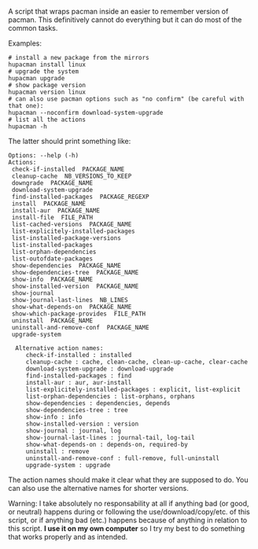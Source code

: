 A script that wraps pacman inside an easier to remember version of pacman. This definitively cannot do everything but it can do most of the common tasks.

Examples:
```
# install a new package from the mirrors
hupacman install linux
# upgrade the system
hupacman upgrade
# show package version
hupacman version linux
# can also use pacman options such as "no confirm" (be careful with that one):
hupacman --noconfirm download-system-upgrade
# list all the actions
hupacman -h
```

The latter should print something like:
```
Options: --help (-h)
Actions:
 check-if-installed  PACKAGE_NAME
 cleanup-cache  NB_VERSIONS_TO_KEEP
 downgrade  PACKAGE_NAME
 download-system-upgrade 
 find-installed-packages  PACKAGE_REGEXP
 install  PACKAGE_NAME
 install-aur  PACKAGE_NAME
 install-file  FILE_PATH
 list-cached-versions  PACKAGE_NAME
 list-explicitely-installed-packages 
 list-installed-package-versions 
 list-installed-packages 
 list-orphan-dependencies 
 list-outofdate-packages 
 show-dependencies  PACKAGE_NAME
 show-dependencies-tree  PACKAGE_NAME
 show-info  PACKAGE_NAME
 show-installed-version  PACKAGE_NAME
 show-journal 
 show-journal-last-lines  NB_LINES
 show-what-depends-on  PACKAGE_NAME
 show-which-package-provides  FILE_PATH
 uninstall  PACKAGE_NAME
 uninstall-and-remove-conf  PACKAGE_NAME
 upgrade-system 

  Alternative action names:
     check-if-installed : installed
     cleanup-cache : cache, clean-cache, clean-up-cache, clear-cache
     download-system-upgrade : download-upgrade
     find-installed-packages : find
     install-aur : aur, aur-install
     list-explicitely-installed-packages : explicit, list-explicit
     list-orphan-dependencies : list-orphans, orphans
     show-dependencies : dependencies, depends
     show-dependencies-tree : tree
     show-info : info
     show-installed-version : version
     show-journal : journal, log
     show-journal-last-lines : journal-tail, log-tail
     show-what-depends-on : depends-on, required-by
     uninstall : remove
     uninstall-and-remove-conf : full-remove, full-uninstall
     upgrade-system : upgrade
```
The action names should make it clear what they are supposed to do. You can also use the alternative names for shorter versions.


Warning: I take absolutely no responsability at all if anything bad (or good, or neutral) happens during or following the use/download/copy/etc. of this script, or if anything bad (etc.) happens because of anything in relation to this script. **I use it on my own computer** so I try my best to do something that works properly and as intended.





